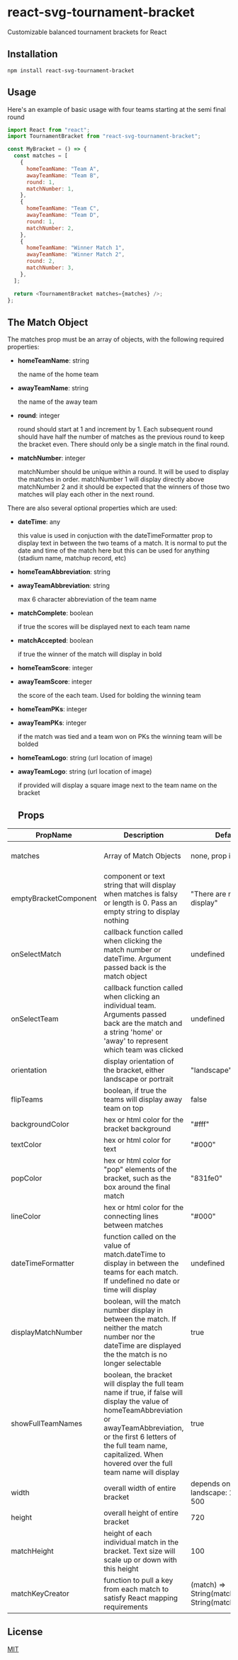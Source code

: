 # react-svg-tournament-bracket

Customizable balanced tournament brackets for React

## Installation

```
npm install react-svg-tournament-bracket
```

## Usage

Here's an example of basic usage with four teams starting at the semi final round

```javascript
import React from "react";
import TournamentBracket from "react-svg-tournament-bracket";

const MyBracket = () => {
  const matches = [
    {
      homeTeamName: "Team A",
      awayTeamName: "Team B",
      round: 1,
      matchNumber: 1,
    },
    {
      homeTeamName: "Team C",
      awayTeamName: "Team D",
      round: 1,
      matchNumber: 2,
    },
    {
      homeTeamName: "Winner Match 1",
      awayTeamName: "Winner Match 2",
      round: 2,
      matchNumber: 3,
    },
  ];

  return <TournamentBracket matches={matches} />;
};
```

## The Match Object

The matches prop must be an array of objects, with the following required properties:

- **homeTeamName**: string

  the name of the home team

- **awayTeamName**: string

  the name of the away team

- **round**: integer

  round should start at 1 and increment by 1. Each subsequent round should have half the number of matches as the previous round to keep the bracket even. There should only be a single match in the final round.

- **matchNumber**: integer

  matchNumber should be unique within a round. It will be used to display the matches in order. matchNumber 1 will display directly above matchNumber 2 and it should be expected that the winners of those two matches will play each other in the next round.

There are also several optional properties which are used:

- **dateTime**: any

  this value is used in conjuction with the dateTimeFormatter prop to display text in between the two teams of a match. It is normal to put the date and time of the match here but this can be used for anything (stadium name, matchup record, etc)

- **homeTeamAbbreviation**: string
- **awayTeamAbbreviation**: string

  max 6 character abbreviation of the team name

- **matchComplete**: boolean

  if true the scores will be displayed next to each team name

- **matchAccepted**: boolean

  if true the winner of the match will display in bold

- **homeTeamScore**: integer
- **awayTeamScore**: integer

  the score of the each team. Used for bolding the winning team

- **homeTeamPKs**: integer
- **awayTeamPKs**: integer

  if the match was tied and a team won on PKs the winning team will be bolded

- **homeTeamLogo**: string (url location of image)
- **awayTeamLogo**: string (url location of image)

  if provided will display a square image next to the team name on the bracket

  ## Props

| PropName              | Description                                                                                                                                                                                                                                                 | Default Value                                              | Example Values                                                                |
| --------------------- | ----------------------------------------------------------------------------------------------------------------------------------------------------------------------------------------------------------------------------------------------------------- | ---------------------------------------------------------- | ----------------------------------------------------------------------------- |
| matches               | Array of Match Objects                                                                                                                                                                                                                                      | none, prop is required                                     | [ {homeTeamName: "Team A", awayTeamName: "Team B", round: 1, matchNumber: 1}] |
| emptyBracketComponent | component or text string that will display when matches is falsy or length is 0. Pass an empty string to display nothing                                                                                                                                    | "There are no matches to display"                          | ""                                                                            |
| onSelectMatch         | callback function called when clicking the match number or dateTime. Argument passed back is the match object                                                                                                                                               | undefined                                                  | (match) => console.log(match)                                                 |
| onSelectTeam          | callback function called when clicking an individual team. Arguments passed back are the match and a string 'home' or 'away' to represent which team was clicked                                                                                            | undefined                                                  | (match, team) => console.log(match, team)                                     |
| orientation           | display orientation of the bracket, either landscape or portrait                                                                                                                                                                                            | "landscape"                                                | "portrait"                                                                    |
| flipTeams             | boolean, if true the teams will display away team on top                                                                                                                                                                                                    | false                                                      | true                                                                          |
| backgroundColor       | hex or html color for the bracket background                                                                                                                                                                                                                | "#fff"                                                     | "#831fe0"                                                                     |
| textColor             | hex or html color for text                                                                                                                                                                                                                                  | "#000"                                                     | "#831fe0"                                                                     |
| popColor              | hex or html color for "pop" elements of the bracket, such as the box around the final match                                                                                                                                                                 | "831fe0"                                                   | "red"                                                                         |
| lineColor             | hex or html color for the connecting lines between matches                                                                                                                                                                                                  | "#000"                                                     | "blue"                                                                        |
| dateTimeFormatter     | function called on the value of match.dateTime to display in between the teams for each match. If undefined no date or time will display                                                                                                                    | undefined                                                  | (dateTime) => new Date(dateTime).toLocaleString()                             |
| displayMatchNumber    | boolean, will the match number display in between the match. If neither the match number nor the dateTime are displayed the the match is no longer selectable                                                                                               | true                                                       | false                                                                         |
| showFullTeamNames     | boolean, the bracket will display the full team name if true, if false will display the value of homeTeamAbbreviation or awayTeamAbbreviation, or the first 6 letters of the full team name, capitalized. When hovered over the full team name will display | true                                                       | false                                                                         |
| width                 | overall width of entire bracket                                                                                                                                                                                                                             | depends on orientation, for landscape: 1280, portrait: 500 | 750                                                                           |
| height                | overall height of entire bracket                                                                                                                                                                                                                            | 720                                                        | 500                                                                           |
| matchHeight           | height of each individual match in the bracket. Text size will scale up or down with this height                                                                                                                                                            | 100                                                        | 75                                                                            |
| matchKeyCreator       | function to pull a key from each match to satisfy React mapping requirements                                                                                                                                                                                | (match) => String(match.round) + String(match.matchNumber) | (match) => match.\_id                                                         |

## License

[MIT](https://choosealicense.com/licenses/mit/)
